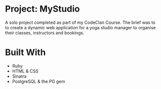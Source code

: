 # Project: MyStudio

A solo project completed as part of my CodeClan Course. 
The brief was to to create a dynamic web application for a yoga studio manager to organise their classes, instructors and bookings.
   
# Built With
* Ruby
* HTML & CSS
* Sinatra
* PostgreSQL & the PG gem


